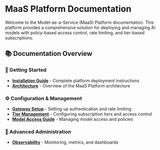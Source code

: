 # MaaS Platform Documentation

Welcome to the Model-as-a-Service (MaaS) Platform documentation. This platform provides a comprehensive solution for deploying and managing AI models with policy-based access control, rate limiting, and tier-based subscriptions.

## 📚 Documentation Overview

### 🚀 Getting Started

- **[Installation Guide](installation.md)** - Complete platform deployment instructions
- **[Architecture](architecture.md)** - Overview of the MaaS Platform architecture

### ⚙️ Configuration & Management

- **[Gateway Setup](gateway-setup.md)** - Setting up authentication and rate limiting
- **[Tier Management](tier-management.md)** - Configuring subscription tiers and access control
- **[Model Access Guide](model-access.md)** - Managing model access and policies

### 🔧 Advanced Administration

- **[Observability](observability.md)** - Monitoring, metrics, and dashboards
